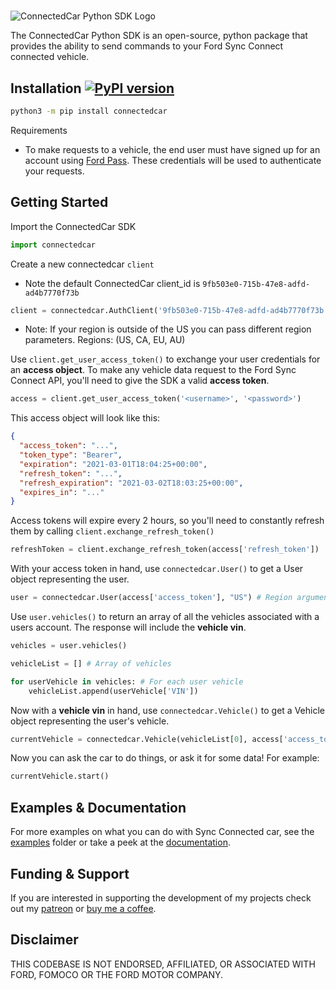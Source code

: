 #

![ConnectedCar Python SDK Logo](https://user-images.githubusercontent.com/35158392/147300580-29723aab-ffae-46d3-ae60-72af59065daa.png)

The ConnectedCar Python SDK is an open-source, python package that provides the ability to send commands to your Ford Sync Connect connected vehicle.

## Installation [![PyPI version](https://badge.fury.io/py/connectedcar.svg)](https://badge.fury.io/py/connectedcar)

```sh
python3 -m pip install connectedcar
```

Requirements

- To make requests to a vehicle, the end user must have signed up for an account using [Ford Pass](https://owner.ford.com/fordpass/fordpass-sync-connect.html). These credentials will be used to authenticate your requests.

## Getting Started

Import the ConnectedCar SDK

```python
import connectedcar
```

Create a new connectedcar `client`

- Note the default ConnectedCar client_id is
  `9fb503e0-715b-47e8-adfd-ad4b7770f73b`

```python
client = connectedcar.AuthClient('9fb503e0-715b-47e8-adfd-ad4b7770f73b', None, None, None, 'US') # Region argument is only required if you live outside the United States.
```

- Note: If your region is outside of the US you can pass different region parameters. Regions: (US, CA, EU, AU)

Use `client.get_user_access_token()` to exchange your user credentials for an **access object**. To make any vehicle data request to the Ford Sync Connect API, you'll need to give the SDK a valid **access token**.

```python
access = client.get_user_access_token('<username>', '<password>')
```

This access object will look like this:

```json
{
  "access_token": "...",
  "token_type": "Bearer",
  "expiration": "2021-03-01T18:04:25+00:00",
  "refresh_token": "...",
  "refresh_expiration": "2021-03-02T18:03:25+00:00",
  "expires_in": "..."
}
```

Access tokens will expire every 2 hours, so you'll need to constantly refresh them by calling `client.exchange_refresh_token()`

```python
refreshToken = client.exchange_refresh_token(access['refresh_token'])
```

With your access token in hand, use `connectedcar.User()` to get a User object representing the user.

```python
user = connectedcar.User(access['access_token'], "US") # Region argument is only required if you live outside the United States.
```

Use `user.vehicles()` to return an array of all the vehicles associated with a users account. The response will include the **vehicle vin**.

```python
vehicles = user.vehicles()

vehicleList = [] # Array of vehicles

for userVehicle in vehicles: # For each user vehicle
    vehicleList.append(userVehicle['VIN'])
```

Now with a **vehicle vin** in hand, use `connectedcar.Vehicle()` to get a Vehicle object representing the user's vehicle.

```python
currentVehicle = connectedcar.Vehicle(vehicleList[0], access['access_token'], "US") # Region argument is only required if you live outside the United States.
```

Now you can ask the car to do things, or ask it for some data! For example:

```python
currentVehicle.start()
```

## Examples & Documentation

For more examples on what you can do with Sync Connected car, see the [examples](/examples) folder or take a peek at the [documentation](https://ianjwhite99.github.io/connected-car-python-sdk/).

## Funding & Support

If you are interested in supporting the development of my projects check out my [patreon](https://www.patreon.com/ianjwhite99) or [buy me a coffee](https://www.buymeacoffee.com/ianjwhite9).

## Disclaimer

THIS CODEBASE IS NOT ENDORSED, AFFILIATED, OR ASSOCIATED WITH FORD, FOMOCO OR THE FORD MOTOR COMPANY.

